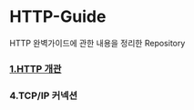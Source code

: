 # HTTP-Guide
HTTP 완벽가이드에 관한 내용을 정리한 Repository

### [1.HTTP 개관](https://github.com/GuenhoHong/HTTP-Guide/wiki/1.HTTP-%EA%B0%9C%EA%B4%80)
### 4.TCP/IP 커넥션
